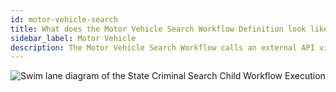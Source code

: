 ```yaml
---
id: motor-vehicle-search
title: What does the Motor Vehicle Search Workflow Definition look like?
sidebar_label: Motor Vehicle
description: The Motor Vehicle Search Workflow calls an external API via an Activity Execution and returns the results.
---
```


<!--SNIPSTART background-checks-motor-vehicle-workflow-definition-->
<!--SNIPEND-->

![Swim lane diagram of the State Criminal Search Child Workflow Execution](/static/diagrams/background-checks/motor-vehicle-search-flow.svg)

